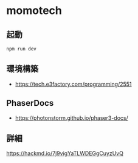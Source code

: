 # momotech

## 起動
```npm run dev```

## 環境構築
- https://tech.e3factory.com/programming/2551

## PhaserDocs
- https://photonstorm.github.io/phaser3-docs/

## 詳細
https://hackmd.io/7j9vigYaTLWDEGgCuyzUvQ
